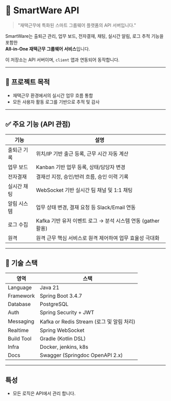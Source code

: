 # 💼 SmartWare API

> "재택근무에 특화된 스마트 그룹웨어 플랫폼의 API 서버입니다."

SmartWare는 출퇴근 관리, 업무 보드, 전자결재, 채팅, 실시간 알림, 로그 추적 기능을 포함한  
**All-in-One 재택근무 그룹웨어 서비스**입니다.

이 저장소는 API 서버이며, `client` 앱과 연동되어 동작합니다.

---

## 🎯 프로젝트 목적

- 재택근무 환경에서의 실시간 업무 흐름 통합
- 모든 사용자 활동 로그를 기반으로 추적 및 감사
  

---

## ✅ 주요 기능 (API 관점)

| 기능 | 설명                                         |
|----|--------------------------------------------|
| 출퇴근 기록 | 위치/IP 기반 출근 등록, 근무 시간 자동 계산                |
| 업무 보드 | Kanban 기반 업무 등록, 상태/담당자 변경                 |
| 전자결재 | 결재선 지정, 승인/반려 흐름, 승인 이력 기록                 |
| 실시간 채팅 | WebSocket 기반 실시간 팀 채널 및 1:1 채팅             |
| 알림 시스템 | 업무 상태 변경, 결재 요청 등 Slack/Email 연동           |
| 로그 수집 | Kafka 기반 유저 이벤트 로그 → 분석 시스템 연동 (gather 활용) |
| 원격 | 원격 근무 핵심 서비스로 원격 제어하여 업무 효율성 극대화           |

---

## 🧰 기술 스택

| 영역 | 스택                                 |
|------|------------------------------------|
| Language | Java 21                            |
| Framework | Spring Boot 3.4.7                  |
| Database | PostgreSQL                         |
| Auth | Spring Security + JWT              |
| Messaging | Kafka or Redis Stream (로그 및 알림 처리) |
| Realtime | Spring WebSocket                   |
| Build Tool | Gradle (Kotlin DSL)                |
| Infra | Docker, jenkins, k8s               |
| Docs | Swagger (Springdoc OpenAPI 2.x)    |

---

## 특성
- 모든 로직은 API에서 관리 합니다.

